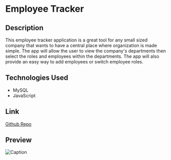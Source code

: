 # Employee Tracker

## Description

This employee tracker application is a great tool for any small sized company that wants to have a central place where organization is made simple. The app will allow the user to view the company's departments then select the roles and employees within the departments. The app will also provide an easy way to add employees or switch employee roles.

## Technologies Used

- MySQL
- JavaScript

## Link

[Github Repo](https://github.com/brdyherr/employee-tracker)

## Preview

![Caption](./assets/Employee-Tracker-g.gif)

